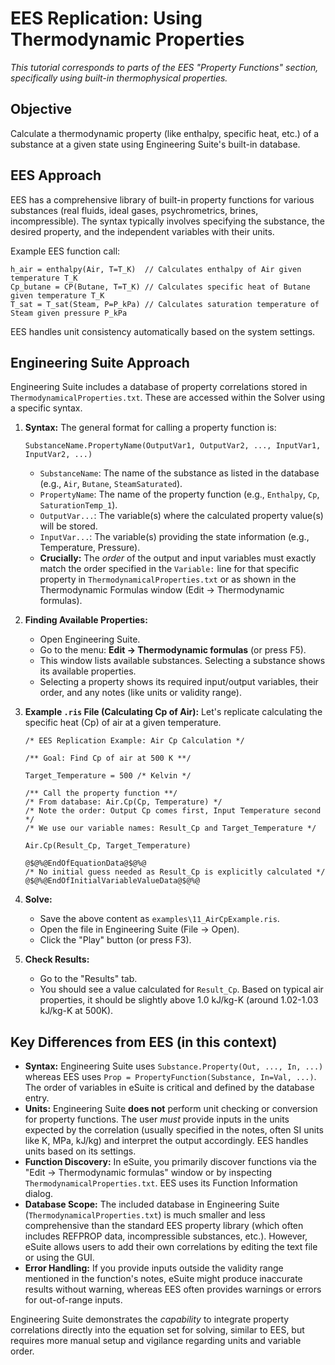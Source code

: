 # EES Replication: Using Thermodynamic Properties

*This tutorial corresponds to parts of the EES "Property Functions" section, specifically using built-in thermophysical properties.*

## Objective

Calculate a thermodynamic property (like enthalpy, specific heat, etc.) of a substance at a given state using Engineering Suite's built-in database.

## EES Approach

EES has a comprehensive library of built-in property functions for various substances (real fluids, ideal gases, psychrometrics, brines, incompressible). The syntax typically involves specifying the substance, the desired property, and the independent variables with their units.

Example EES function call:
```EES
h_air = enthalpy(Air, T=T_K)  // Calculates enthalpy of Air given temperature T_K
Cp_butane = CP(Butane, T=T_K) // Calculates specific heat of Butane given temperature T_K
T_sat = T_sat(Steam, P=P_kPa) // Calculates saturation temperature of Steam given pressure P_kPa
```
EES handles unit consistency automatically based on the system settings.

## Engineering Suite Approach

Engineering Suite includes a database of property correlations stored in `ThermodynamicalProperties.txt`. These are accessed within the Solver using a specific syntax.

1.  **Syntax:** The general format for calling a property function is:
    ```
    SubstanceName.PropertyName(OutputVar1, OutputVar2, ..., InputVar1, InputVar2, ...)
    ```
    *   `SubstanceName`: The name of the substance as listed in the database (e.g., `Air`, `Butane`, `SteamSaturated`).
    *   `PropertyName`: The name of the property function (e.g., `Enthalpy`, `Cp`, `SaturationTemp_1`).
    *   `OutputVar...`: The variable(s) where the calculated property value(s) will be stored.
    *   `InputVar...`: The variable(s) providing the state information (e.g., Temperature, Pressure).
    *   **Crucially:** The *order* of the output and input variables must exactly match the order specified in the `Variable:` line for that specific property in `ThermodynamicalProperties.txt` or as shown in the Thermodynamic Formulas window (Edit -> Thermodynamic formulas).

2.  **Finding Available Properties:**
    *   Open Engineering Suite.
    *   Go to the menu: **Edit -> Thermodynamic formulas** (or press F5).
    *   This window lists available substances. Selecting a substance shows its available properties.
    *   Selecting a property shows its required input/output variables, their order, and any notes (like units or validity range).

3.  **Example `.ris` File (Calculating Cp of Air):**
    Let's replicate calculating the specific heat (Cp) of air at a given temperature.

    ```text
    /* EES Replication Example: Air Cp Calculation */

    /** Goal: Find Cp of air at 500 K **/

    Target_Temperature = 500 /* Kelvin */

    /** Call the property function **/
    /* From database: Air.Cp(Cp, Temperature) */
    /* Note the order: Output Cp comes first, Input Temperature second */
    /* We use our variable names: Result_Cp and Target_Temperature */

    Air.Cp(Result_Cp, Target_Temperature)

    @$@%@EndOfEquationData@$@%@
    /* No initial guess needed as Result_Cp is explicitly calculated */
    @$@%@EndOfInitialVariableValueData@$@%@
    ```

4.  **Solve:**
    *   Save the above content as `examples\11_AirCpExample.ris`.
    *   Open the file in Engineering Suite (File -> Open).
    *   Click the "Play" button (or press F3).

5.  **Check Results:**
    *   Go to the "Results" tab.
    *   You should see a value calculated for `Result_Cp`. Based on typical air properties, it should be slightly above 1.0 kJ/kg-K (around 1.02-1.03 kJ/kg-K at 500K).

## Key Differences from EES (in this context)

*   **Syntax:** Engineering Suite uses `Substance.Property(Out, ..., In, ...)` whereas EES uses `Prop = PropertyFunction(Substance, In=Val, ...)`. The order of variables in eSuite is critical and defined by the database entry.
*   **Units:** Engineering Suite **does not** perform unit checking or conversion for property functions. The user *must* provide inputs in the units expected by the correlation (usually specified in the notes, often SI units like K, MPa, kJ/kg) and interpret the output accordingly. EES handles units based on its settings.
*   **Function Discovery:** In eSuite, you primarily discover functions via the "Edit -> Thermodynamic formulas" window or by inspecting `ThermodynamicalProperties.txt`. EES uses its Function Information dialog.
*   **Database Scope:** The included database in Engineering Suite (`ThermodynamicalProperties.txt`) is much smaller and less comprehensive than the standard EES property library (which often includes REFPROP data, incompressible substances, etc.). However, eSuite allows users to add their own correlations by editing the text file or using the GUI.
*   **Error Handling:** If you provide inputs outside the validity range mentioned in the function's notes, eSuite might produce inaccurate results without warning, whereas EES often provides warnings or errors for out-of-range inputs.

Engineering Suite demonstrates the *capability* to integrate property correlations directly into the equation set for solving, similar to EES, but requires more manual setup and vigilance regarding units and variable order.